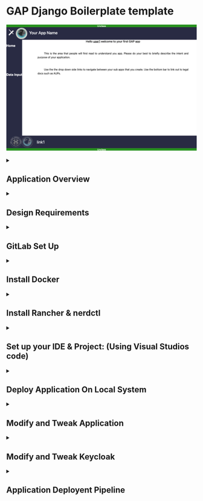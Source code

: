 # GAP Django Boilerplate template
![Alt text](./.readmefiles/app_home.png)

<details><summary><h2><b>Application Overview</b></h2></summary>

### Boilerplate for smaller projects(Scaffolding)
This boilerplates is a  “Starter Kit” . That targets novice developers or new early adopters. 

It focuses on fast prototyping by creating the elements which are necessary for a baseline Django Application. The intent of this application is to provide a baseline for look and feel of future applications that will be put on this platform. The main task/goal of this application is to allow any level of developer the ability to start working on logic without worrying about things like Authentication, Role Based Access Controls RBAC ,Database integration, and building a test harness.  This application was suppose to target a widely used programing language that can easily be picked up. Thus it is implemented using Django framework which is based on Python.

</details><details><summary><h2><b>Design Requirements</b></h2></summary>

* Django Framework
* Database integration
* Role Based Access Controls RBAC
* Keycloak (All-Auth)
* Local Development

</details><details><summary><h2><b>GitLab Set Up</b></h2></summary>

<details><summary>Create GitLab SSH Keys with ssh-keygen</summary>

### Create GitLab SSH Keys with ssh-keygen

Both Ubuntu and Windows machines support SSH out of the box.

Updated versions of Windows 10 and Windows Server have built-in support since 2018, so there is no need to download Putty, PuttyGen or Plink to create RAS keys or to SSH in to GitLab. Just open PowerShell in Windows or a Linux terminal window on Ubuntu  or Mac OSx terminal and issue the following command:

C:\gitlab\ssh\example> `ssh-keygen -o -t rsa -b 4096 -C "ssh-keygen@gitlab.jadeuc.com"`
The options provided to the ssh-keygen command force the tool to create an RSA compatible key using the latest OpenSSL standards. The -C switch simply adds a comment to the end of the public file.

Accept all of the defaults when prompted for a passphrase or a special storage location. By default, all GitLab SSH keys must go in an .ssh folder under the user’s home directory. Furthermore, a blank passphrase is acceptable unless your organization’s compliance rules state otherwise.

This operation will create Git SSH keys named id_ras.pub and id_rsa respectively.

### Copy the public SSH key
You must configure the value of the public key in GitLab. Open the public key in a text editor and copy the value to the clipboard:
![Alt text](./.readmefiles/github-ssh-keygen-key-pub.jpeg)

Copy the .pub key produced from the GitLab SSH key generation operation and configure it into GitLab.

### Configure GitLab SSH keys
Log into GitLab and click on your account preferences.

Click the SSH Keys link and paste the copied value into the text field.

Set an expiration date, and then click the blue button to persistently add the GitLab SSH key.
![Alt text](./.readmefiles/gitlab-ssh-key-conf-1024x471.jpeg)
Configure GitLab SSH keys under your account preferences.

  </details><details><summary>Generate a Personal Access Token</summary>

### Generate a Personal Access Token
Continue under preferences and select access tokens on the left hand side

 I would name the token based on the IDE you are using. Also notice that you can chose an expiration date for the token. I would also give the token full permissions as shown below. Then I would click generate personal access token.
![Alt text](./.readmefiles/access-token1.png)

Next copy and save that token temporarily to a local .txt . You will need it later
![Alt text](./.readmefiles/access-token2.png)

</details><details><summary>Create your Gitlab project</summary>

### Create your Gitlab project

Go to [Our GitLab](https://gitlab.jadeuc.com/gap/bza/) and click new sub group.
![Alt text](./.readmefiles/subgroup.png)
Recommend naming it with the following convention `<"your project name">`.I would leave the project private until your ready to share it with the rest of the Gitlab teams. Then Click create sub group
![Alt text](./.readmefiles/subgroup2.png)
Then fork the branch 
![Alt text](./.readmefiles/creatpr0.png.png)
Click create blank project. Recommend naming it using  the following convention `<app_"your project name">`
![Alt text](./.readmefiles/creatpr1.png)
![Alt text](./.readmefiles/creatpr2.png)
Now you need to fork the app_django_boilerplate into the subgroup you created above

got to [Our GitLab](https://gitlab.jadeuc.com/gap/bza/app_django_boilerplate) and click fork

</details>

</details>

</details><details><summary><h2><b>Install Docker</b></h2></summary>

Please see [link](https://docs.docker.com/desktop/install/mac-install/) for detailed installation instructions.

</details><details><summary><h2><b>Install Rancher & nerdctl </b></h2></summary>

Please see [link](https://rancherdesktop.io/) for detailed installation instructions.

</details><details><summary><h2><b>Set up your IDE & Project: (Using Visual Studios code)</b></h2></summary>

<details><summary>Install and Configure Visual Studio Code</summary>

### Install and Configure Visual Studio Code
 
Install [link](https://code.visualstudio.com/) (download and install the proper version for your OS)
**Install all of the following extension**
![Alt text](./.readmefiles/extentions0.png)
Also add:
![Alt text](./.readmefiles/extentions1.png)

</details>

<details><summary>Clone Your GitLab for Local DevInstall and Configure Visual Studio Code</summary>

### Clone Your GitLab for Local Dev
 
Clone your `keycloak_<your_app_name>`  from the fork you created earlier
copy the git link for your `keycloak_<your_app_name>`
![Alt text](./.readmefiles/clone.png)
then open VS Code and click "clone git repository"
![Alt text](./.readmefiles/clone1.png)
then paste the git link into the clone from url bar and click enter
![Alt text](./.readmefiles/clone2.png)
next create and select a parent folder for all of your applications. I created a folder called  "Visual_Studio_Code_Projects" in my home directory. Make sure you select this folder as the location you want to clone your keycloak application to
![Alt text](./.readmefiles/clone3.png)
click enter  and select open
</details>

</details>

</details>

</details><details><summary><h2><b>Deploy Application On Local System</b></h2></summary>

<details><summary><b>Deploy Application in Docker</b></summary>

###  Deploy Application in Docker
use the following command to deploy your application to docker: 
`docker-compose up -d` (the -d flag is will make docker run in the background so you can continue to ue the current terminal)

Then you can navigate to http://host.docker.internal:8000/ to view your application.
Next login with select login with keycloak
Default creds for testing are:

(user3 has no Basic_Roles to show that role based acess controls are working for view only access)
user: user1
pass: user1 

(user3 has Data_Edit permision to show that role based acess controls are allowing this user and no other user the ability to edit data)
user: user2
pass: user2 

(user3 has No_Roles to show that role based acess controls are blocking content for users with no roles)
user: user3
pass: user3 

See modify keycloak section to add/remove users and roles. 
See modify application to add role based acess controls to specific page/view/data

</details><details><summary><b>Deploy Container using nerdctl</b></summary>

###  Deploy Container using nerdctl

use the following command to deploy your application to nerdctl: 
`nerdctl compose up -d` (the -d flag is will make nerdctl run in the background so you can continue to ue the current terminal)

Then you can navigate to http://host.docker.internal:8000/ to view your application.
Next login with select login with keycloak
Default creds for testing are:

(user3 has no Basic_Roles to show that role based acess controls are working for view only access)
user: user1
pass: user1 

(user3 has Data_Edit permision to show that role based acess controls are allowing this user and no other user the ability to edit data)
user: user2
pass: user2 

(user3 has No_Roles to show that role based acess controls are blocking content for users with no roles)
user: user3
pass: user3 

See modify keycloak section to add/remove users and roles. 
See modify application to add role based acess controls to specific page/view/data


</details>

<details><summary><b>Deploy Docker Container To Kubernetes</b></summary>

###  Deploy Docker Container To Kubernetes


</details>

</details><details><summary><h2><b>Modify and Tweak Application</b></h2></summary>

<details><summary>CRUD Add Fields</summary>

Go to django>App_CRUD>forms.py and add addittional field to the fields variable.
![Alt text](./.readmefiles/crud0.png)
Then copy and past one of the widget lines and modify the name and placeholder as needed.
![Alt text](./.readmefiles/crud1.png)
Then go to django>App_CRUD>models.py and add addittional model to the class TOA.
![Alt text](./.readmefiles/crud2.png)
Complete the addition by running  `python manage.py makemigrations` in terminal (this will migrate the fields to the sqlite database)
![Alt text](./.readmefiles/crud3.png)
</details>


<details><summary>CRUD Remove Field</summary>

Go to django>App_CRUD>forms.py and remove field from the fields variable.
![Alt text](./.readmefiles/crud0.png)
Then remove one of the widget lines.
![Alt text](./.readmefiles/crud1.png)
Then go to django>App_CRUD>models.py and remove the field model from the class TOA.
![Alt text](./.readmefiles/crud2.png)
Then go to Database plugin and add the sqlite3 file as the database you are editing
![Alt text](./.readmefiles/sql0.png)
Then remove the table  or rename it so you can pull migrate old data over to the new table 
![Alt text](./.readmefiles/sql1.png)
Complete the addition by running  `python manage.py makemigrations` in terminal (this will migrate the fields to the sqlite database)
![Alt text](./.readmefiles/crud3.png)
</details>

<details><summary>Add/Change Role based Access Controls To Pages & Snippets</summary>
go to django>App_CRUD>views_CRUD.py Or your app views

Make sure the import statment of `from Project_Django_Boilerplate_GAP.views import get_user_roles` is found at the top ofyour views.py.

Then add the following to your view definitition: (A view definition defines each new view or webpage the user has access to. You should have a new one for ever html page you present to the user)
```
    roles = get_user_roles(request)
    
    if "Basic_User" in roles:
       access = "TRUE"
    else:
        access = "FALSE"
    context = {
        'login_roles': roles,
        'access': access,
```
Change "Basic_User" to the role that you created for this page in keycloak. (Be sure to use the exact spelling and capitalization input into keycloak)
![Alt text](./.readmefiles/crud4.png)


then add the following to your {% block content %} on your new html template: (This will import context from the statment you created above in your view.py)
```
        {% if access  == "TRUE" %}
            Your HTML
        {% else %}
            {% include 'snippet/access_denied.html' %}
```
![Alt text](./.readmefiles/template0.png)

 Snipits are blocks of repeatable HTML that you intend to use in multiple pages ie Headers, Footers, Navigation (This is the main way to keep the look and feel the same outside of .CSS)
 Add your custom snippets under Project_Django_Boilerplate_GAP>templates>snippet"
 Snippits can be added to a page by adding `{% include 'snippet/yoursnippetname.html' %}` to the loaction you want your snipit to load.
 ![Alt text](./.readmefiles/snippet0.png)

 In order to add static files IE js, css, images make sure to include a static folder with the following hieracy to your app.  Then add `{% load static %}` to the top of the html template your trying to load the static file into. Then use something similar to src="{% static 'img/You_Shall_Not_Pass!_0-1_screenshot.jpeg' %}" to load the specific static item into the page.
 ![Alt text](./.readmefiles/snippet1.png)
</details>

<details><summary>Modify Global Variables</summary>
Global variables you might want to import include as keys, secrets, and  static variables that get reused often IE web domain.
Go to the django>Dockerfile  and add:
(ENV)    (variable_name) (variable value)
IE:
`ENV KEYCLOAK_ADMIN_PASSWORD admin`

 ![Alt text](./.readmefiles/env0.png)

</details>



</details><details><summary><h2><b>Modify and Tweak Keycloak</b></h2></summary>

<details><summary>Pre-Requistes</summary>

###  Pre-Requistes
Pre-req Log into Keycloak using http://127.0.0.1:8080/auth/ 
![Alt text](./.readmefiles/keycloak0.png)
Click Administration Console "add default user: admin  and pass: admin" Click sign in
![Alt text](./.readmefiles/keycloak1.png)
Make sure you are in the Default Realm
![Alt text](./.readmefiles/keycloak2.png)

</details>

<details><summary>Add Users</summary>

###  Add Users
Click users on the left hand panel:
![Alt text](./.readmefiles/adduser0.png)
Click Add user in right hand corner:
![Alt text](./.readmefiles/adduser1.png)
Fill in the Form with user:

![Alt text](./.readmefiles/adduser2.png)

Add a password by going to the credential tab:
![Alt text](./.readmefiles/adduser3.png)
Remove user by selecting Delete:
![Alt text](./.readmefiles/adduser4.png)

</details>

<details><summary>Add Roles</summary>

###  Add Roles
click on the config>Roles option in your side bar then Click add role:
![Alt text](./.readmefiles/role0.png)
then fill in form and click save:
![Alt text](./.readmefiles/role1.png)

</details>

<details><summary>Add Roles To User</summary>

###  Add Roles To User
click edit users under the manage>Users Sidebar selection then click view users:
![Alt text](./.readmefiles/userrole.png)
Select edit user and then select edit ad click on role mapping tab:
![Alt text](./.readmefiles/userrole1.png)
then select the role in available roles and "add selected"

</details>

<details><summary>Save Running Keycloak Config</summary>

###  Save Running Keycloak Config

"do not use the import export feature in the keycloak gui" (It doesn't work for your purposes)

"use the below commands modify the <tags> with your specific info"

Use "docker ps" command to display containers and there ids
then use the below commands:

`docker exec -it `<"keycloak container id">` sh`
```
/opt/jboss/keycloak/bin/standalone.sh \
    -Dkeycloak.migration.action=export \
    -Dkeycloak.migration.provider=singleFile \
    -Dkeycloak.migration.file=/tmp/keycloak-gbp-export.json \
    -Dkeycloak.migration.realmName=default \
    -Djboss.socket.binding.port-offset=100
```
Exit `Control C`

`docker cp first_3_of_contaner_id:/tmp/keycloak-gbp-export.json ~/Desktop` Replace first_3_of_contaner_id with the first 3 characters of your target container id

then copy the keycloak-gbp-export.json located on your desktop and replace the default_realm.json in project (ie ./keyclaok/default_realm.json) "make sure you rename the file to default_realm.json) (ie ./keyclaok/default_realm.json"

</details>

</details><details><summary><h2><b>Application Deployent Pipeline</b></h2></summary>

<details><summary><b>CI</b></summary>


</details>

<details><summary><b>CD</b></summary>


</details>

</details>